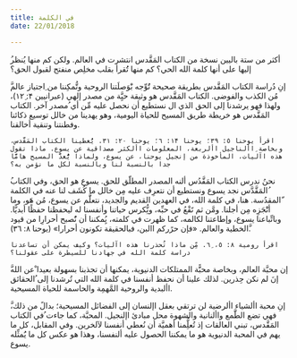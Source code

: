 ```yaml
---
title: في الكلمة
date: 22/01/2018

---
```



ُأكثر من ستة باليين نسخة من الكتاب المَقَّدس انتشرت في العالم. ولكن كم منها يُنظر إليها على أنها كلمة الله الحي؟ كم منها تُُقرأ بقلب مخلِص منفتح لقبول الحق؟

َّإنِ دُراسة الكتاب المَقَّدس بطريقة صحيحة تَُوِّجه بَْوَصلَتنا الروحية وتُّمكِننا من ِاجتياز عالم مُن الكذب والفوضى. الكتاب المَقَّدس هو وثيقة حيَِّة من مصدر إلهي (عبرانيين ۴: ١۲ِ)، ولهذا فهو يرشدنا إلى الحق الذي ال نستطيع أن نحصل عليه مِّن أي ُمصدر آخر. الكتاب المَقَّدس هو خريطة طريق المسيح للحياة اليومية، وهو يهدينا من خالل توسيع ذكائنا وفطنتنا وتنقية أخالقنا.

`اقرأ يوحنا ٥: ٣٩؛ يوحنا ١۴: ٦؛ يوحنا ۲٠: ٣١. يُُعطينا الكتاب المَقَّدس، وبخاصة ِاألناجيل األربعة، المعلومات األكثر مصداقية عن يسوع. ماذا تقول هذه اآليات، المأخوذة من إنجيل يوحنا، عن يسوع، ولماذا يُُّعدًّ المسيح هامًّا جدا بالنسبة لنا وبالنسبة لكل ما نؤمن به؟`

ُنحنُ ندرس الكتاب المَقَّدُس ألنه المصدر المطلّق للحق. يسوع هو الحق، وفي الكتاب ُالمَقَّدَّس نجد يسوع ونستطيع أن نتعرِف عليه مِن خالل ما كُشَف لنا عنه في الكلمة ّالمقدُسة. هنا، في كلمة الله، في العهدين القديم والجديد، نتعلََّم عن يسوع، مُن هَو، وما أنَْجَزِه مِن أجلنا. ومَّن ثم نََقْعُ في حبِّه، ونُِّكرس حياتنا وأنفسنا له ليحفظنا حفظًا أبديًّا. وباتِّباعنا يسوع، وإطاعتنا لكالمه، كما ظهرت في كلمته، يُِمكننا أن نًُصبح أحرارِا من قيود َّالخطية والعالم. «فإن حرًركم االبن، فبالحقيقة تكونون أحرارا» (يوحنا ۸: ٣٦).

`اقرأ رومية ۸: ٥، ٦ِ. مِّن ماذا تُحذرنا هذه اآليات؟ وكيف يمكن أن تساعدنا دراسة كلمة الله في جهادنا للسيطرة على عقولنا؟`

َّإن محبَّة العالم، وبخاصة محبًَّة الممتلكات الدنيوية، يمكنها أن تجذبنا بسهولة بعيدا ْعن الله إنَ لم نكن حِذرين. لذلك علينا أن نحفظ أنفسنا في كلمة الله التي تُرشدنا إلى ُالحقائق األبدية والروحية المَّهمِة والحاسمة للحياة المسيحية.

َّإنِ محبة األشياء األرضية لن ترتقي بعقل اإلنسان إلى الفضائل المسيحية؛ بدالً من ذلك، فهي تضع الطََّمع واألنانية والشهوة محل مبادئ اإلنجيل. المحبَّة، كما جاءت ُفي الكتاب المَقَّدس، تبني العالقات إذ تُعلُِّمنا أهميَّة أن نُعطي أنفسنا لآلخرين. وفي المقابل، كل ما يهم في المحبة الدنيوية هو ما يمكننا الحصول عليه ألنفسنا، وهذا هو عكس كل ما يَُمثِّله يسوع.